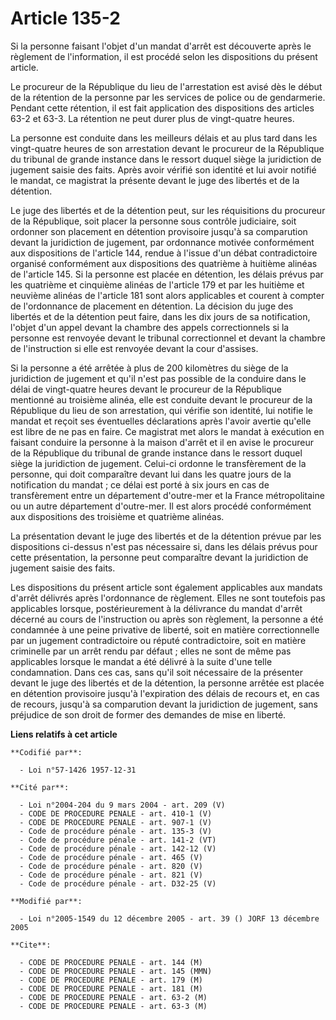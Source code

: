 # Article 135-2

Si la personne faisant l'objet d'un mandat d'arrêt est découverte après le règlement de l'information, il est procédé selon
les dispositions du présent article.

Le procureur de la République du lieu de l'arrestation est avisé dès le début de la rétention de la personne par les services
de police ou de gendarmerie. Pendant cette rétention, il est fait application des dispositions des articles 63-2 et 63-3. La
rétention ne peut durer plus de vingt-quatre heures.

La personne est conduite dans les meilleurs délais et au plus tard dans les vingt-quatre heures de son arrestation devant le
procureur de la République du tribunal de grande instance dans le ressort duquel siège la juridiction de jugement saisie des
faits. Après avoir vérifié son identité et lui avoir notifié le mandat, ce magistrat la présente devant le juge des libertés
et de la détention.

Le juge des libertés et de la détention peut, sur les réquisitions du procureur de la République, soit placer la personne
sous contrôle judiciaire, soit ordonner son placement en détention provisoire jusqu'à sa comparution devant la juridiction de
jugement, par ordonnance motivée conformément aux dispositions de l'article 144, rendue à l'issue d'un débat contradictoire
organisé conformément aux dispositions des quatrième à huitième alinéas de l'article 145. Si la personne est placée en
détention, les délais prévus par les quatrième et cinquième alinéas de l'article 179 et par les huitième et neuvième alinéas
de l'article 181 sont alors applicables et courent à compter de l'ordonnance de placement en détention. La décision du juge
des libertés et de la détention peut faire, dans les dix jours de sa notification, l'objet d'un appel devant la chambre des
appels correctionnels si la personne est renvoyée devant le tribunal correctionnel et devant la chambre de l'instruction si
elle est renvoyée devant la cour d'assises.

Si la personne a été arrêtée à plus de 200 kilomètres du siège de la juridiction de jugement et qu'il n'est pas possible de
la conduire dans le délai de vingt-quatre heures devant le procureur de la République mentionné au troisième alinéa, elle est
conduite devant le procureur de la République du lieu de son arrestation, qui vérifie son identité, lui notifie le mandat et
reçoit ses éventuelles déclarations après l'avoir avertie qu'elle est libre de ne pas en faire. Ce magistrat met alors le
mandat à exécution en faisant conduire la personne à la maison d'arrêt et il en avise le procureur de la République du
tribunal de grande instance dans le ressort duquel siège la juridiction de jugement. Celui-ci ordonne le transfèrement de la
personne, qui doit comparaître devant lui dans les quatre jours de la notification du mandat ; ce délai est porté à six jours
en cas de transfèrement entre un département d'outre-mer et la France métropolitaine ou un autre département d'outre-mer. Il
est alors procédé conformément aux dispositions des troisième et quatrième alinéas.

La présentation devant le juge des libertés et de la détention prévue par les dispositions ci-dessus n'est pas nécessaire si,
dans les délais prévus pour cette présentation, la personne peut comparaître devant la juridiction de jugement saisie des
faits.

Les dispositions du présent article sont également applicables aux mandats d'arrêt délivrés après l'ordonnance de règlement.
Elles ne sont toutefois pas applicables lorsque, postérieurement à la délivrance du mandat d'arrêt décerné au cours de
l'instruction ou après son règlement, la personne a été condamnée à une peine privative de liberté, soit en matière
correctionnelle par un jugement contradictoire ou réputé contradictoire, soit en matière criminelle par un arrêt rendu par
défaut ; elles ne sont de même pas applicables lorsque le mandat a été délivré à la suite d'une telle condamnation. Dans ces
cas, sans qu'il soit nécessaire de la présenter devant le juge des libertés et de la détention, la personne arrêtée est
placée en détention provisoire jusqu'à l'expiration des délais de recours et, en cas de recours, jusqu'à sa comparution
devant la juridiction de jugement, sans préjudice de son droit de former des demandes de mise en liberté.

**Liens relatifs à cet article**

	**Codifié par**:

	  - Loi n°57-1426 1957-12-31

	**Cité par**:

	  - Loi n°2004-204 du 9 mars 2004 - art. 209 (V)
	  - CODE DE PROCEDURE PENALE - art. 410-1 (V)
	  - CODE DE PROCEDURE PENALE - art. 907-1 (V)
	  - Code de procédure pénale - art. 135-3 (V)
	  - Code de procédure pénale - art. 141-2 (VT)
	  - Code de procédure pénale - art. 142-12 (V)
	  - Code de procédure pénale - art. 465 (V)
	  - Code de procédure pénale - art. 820 (V)
	  - Code de procédure pénale - art. 821 (V)
	  - Code de procédure pénale - art. D32-25 (V)

	**Modifié par**:

	  - Loi n°2005-1549 du 12 décembre 2005 - art. 39 () JORF 13 décembre 2005

	**Cite**:

	  - CODE DE PROCEDURE PENALE - art. 144 (M)
	  - CODE DE PROCEDURE PENALE - art. 145 (MMN)
	  - CODE DE PROCEDURE PENALE - art. 179 (M)
	  - CODE DE PROCEDURE PENALE - art. 181 (M)
	  - CODE DE PROCEDURE PENALE - art. 63-2 (M)
	  - CODE DE PROCEDURE PENALE - art. 63-3 (M)
